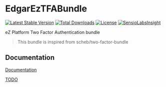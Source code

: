 # EdgarEzTFABundle

[![Latest Stable Version](https://poser.pugx.org/edgarez/tfabundle/v/stable)](https://packagist.org/packages/edgarez/tfabundle) 
[![Total Downloads](https://poser.pugx.org/edgarez/tfabundle/downloads)](https://packagist.org/packages/edgarez/tfabundle)
[![License](https://poser.pugx.org/edgarez/tfabundle/license)](https://packagist.org/packages/edgarez/tfabundle)
[![SensioLabsInsight](https://insight.sensiolabs.com/projects/cff2b112-583c-4e22-bc8d-868463c69c1b/mini.png)](https://insight.sensiolabs.com/projects/cff2b112-583c-4e22-bc8d-868463c69c1b)

eZ Platform Two Factor Authentication bundle

> This bundle is inspired from scheb/two-factor-bundle

## Documentation

[Documentation](Resources/doc/README.md)

[TODO](TODO.md)
